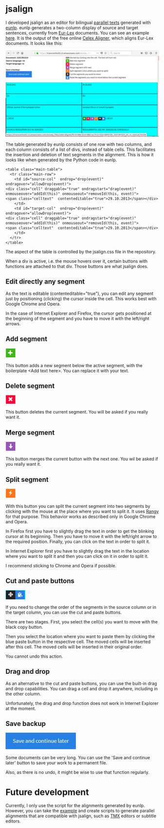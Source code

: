 # jsalign

I developed jsalign as an editor for bilingual [parallel texts](https://en.wikipedia.org/wiki/Parallel_text) generated with [eunlp](https://github.com/filipok/eunlp). eunlp generates a two-column display of source and target sentences, currently from [Eur-Lex](http://eur-lex.europa.eu/homepage.html) documents. You can see an example [here](https://transverbis02.s3.amazonaws.com/wooey_files/celex-aligner/b2721eb6-40b7-4a9a-8fcc-02fe8c8bf86c/bi_32013R1024_en_ro_manual.html). It is the output of the free online [Celex Aligner](http://www.transverbis.ro/code/scripts/celex-aligner/), which aligns Eur-Lex documents. It looks like this:

![aligner](screenshots/aligner.png)

The table generated by eunlp consists of one row with two columns, and each column consists of a list of divs, instead of table cells. This facilitates the insertion and deletion of text segments in the alignment. This is how it looks like when generated by the Python code in eunlp. 

```
<table class="main-table">
  <tr class="main-row">
    <td id="source-col"  ondrop="drop(event)" ondragover="allowDrop(event)">
<div class="cell" draggable="true" ondragstart="drag(event)" onmouseover="addId(this)" onmouseout="removeId(this, event)">
<span class="celltext"  contenteditable="true">29.10.2013</span></div>
    </td>
    <td id="target-col"  ondrop="drop(event)" ondragover="allowDrop(event)">
<div class="cell" draggable="true" ondragstart="drag(event)" onmouseover="addId(this)" onmouseout="removeId(this, event)">
<span class="celltext"  contenteditable="true">29.10.2013</span></div>
    </td>
  </tr>
</table>
```
The aspect of the table is controlled by the jsalign.css file in the repository.

When a div is active, i.e. the mouse hovers over it, certain buttons with functions are attached to that div. Those buttons are what jsalign does.

## Edit directly any segment

As the text is editable (contenteditable="true"), you can edit any segment just by positioning (clicking) the cursor inside the cell. This works best with Google Chrome and Opera. 

In the case of Internet Explorer and Firefox, the cursor gets positioned at the beginning of the segment and you have to move it with the left/right arrows.

## Add segment
![add](screenshots/add.PNG)

This button adds a new segment below the active segment, with the boilerplate \<Add text here\>.
You can replace it with your text.
 

 
## Delete segment
![delete](screenshots/delete.PNG)

This button deletes the current segment. You will be asked if you really want it.

## Merge segment
![merge](screenshots/merge.PNG)

This button merges the current button with the next one. You wil be asked if you really want it.


## Split segment
![split](screenshots/split.PNG)

With this button you can split the current segment into two segments by clicking with the mouse at the place where you want to split it. It uses [Rangy](https://github.com/timdown/rangy) for that purpose. This behavior works as described only in Google Chrome and Opera. 

In Firefox first you have to slightly drag the text in order to get the blinking cursor at its beginning. Then you have to move it with the left/right arrow to the required position. Finally, you can click on the text in order to split it.

In Internet Explorer first you have to slightly drag the text in the location where you want to split it and then you can click on it in order to split it.

I recommend sticking to Chrome and Opera if possible.

## Cut and paste buttons
![cut](screenshots/cut-paste.PNG)

If you need to change the order of the segments in the source column or in the target column, you can use the cut and paste buttons. 

There are two stages. First, you select the cell(s) you want to move with the black copy button. 

Then you select the location where you want to paste them by clicking the blue paste button in the respective cell. The moved cells will be inserted after this cell. The moved cells will be inserted in their original order. 

You cannot undo this action. 


## Drag and drop

As an alternative to the cut and paste buttons, you can use the built-in drag and drop capabilities. You can drag a cell and drop it anywhere, including in the other column.

Unfortunately, the drag and drop function does not work in Internet Explorer at the moment. 

## Save backup
![save](screenshots/save.PNG)

Some documents can be very long. You can use the 'Save and continue later' button to save your work to a permanent file. 

Also, as there is no undo, it might be wise to use that function regularly.

# Future development

Currently, I only use the script for the alignments generated by eunlp. However, you can take the [example](https://transverbis02.s3.amazonaws.com/wooey_files/celex-aligner/b2721eb6-40b7-4a9a-8fcc-02fe8c8bf86c/bi_32013R1024_en_ro_manual.html) and create scripts to generate parallel alignments that are compatible with jsalign, such as [TMX](https://en.wikipedia.org/wiki/Translation_Memory_eXchange) editors or subtitle editors.